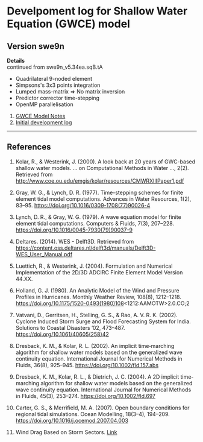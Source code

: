 # Develpoment log for Shallow Water Equation (GWCE) model

## Version swe9n

**Details**  
continued from swe9n\_v5.34ea.sqB.tA

- Quadrilateral 9-noded element
- Simpsons's 3x3 points integration
- Lumped mass-matrix => No matrix inversion
- Predictor corrector time-stepping
- OpenMP parallelisation
  
1. [GWCE Model Notes](./gwce_model_notes.md)
1. [Initial development log](./log_swe9n_v0001.md)

-----------------------------------------------

## References
1. Kolar, R., & Westerink, J. (2000). A look back at 20 years of GWC-based shallow water models. … on Computational Methods in Water …, 2(2). Retrieved from http://www.coe.ou.edu/emgis/kolar/resources/CMWRXIIIPaper1.pdf

1. Gray, W. G., & Lynch, D. R. (1977). Time-stepping schemes for finite element tidal model computations. Advances in Water Resources, 1(2), 83–95. https://doi.org/10.1016/0309-1708(77)90026-4

1. Lynch, D. R., & Gray, W. G. (1979). A wave equation model for finite element tidal computations. Computers & Fluids, 7(3), 207–228. https://doi.org/10.1016/0045-7930(79)90037-9

1. Deltares. (2014). WES - Delft3D. Retrieved from https://content.oss.deltares.nl/delft3d/manuals/Delft3D-WES_User_Manual.pdf

1. Luettich, R., & Westerink, J. (2004). Formulation and Numerical Implementation of the 2D/3D ADCIRC Finite Element Model Version 44.XX.

1. Holland, G. J. (1980). An Analytic Model of the Wind and Pressure Profiles in Hurricanes. Monthly Weather Review, 108(8), 1212–1218. https://doi.org/10.1175/1520-0493(1980)108<1212:AAMOTW>2.0.CO;2

1. Vatvani, D., Gerritsen, H., Stelling, G. S., & Rao, A. V. R. K. (2002). Cyclone Induced Storm Surge and Flood Forecasting System for India. Solutions to Coastal Disasters ’02, 473–487. https://doi.org/10.1061/40605(258)42

1. Dresback, K. M., & Kolar, R. L. (2002). An implicit time‐marching algorithm for shallow water models based on the generalized wave continuity equation. International Journal for Numerical Methods in Fluids, 36(8), 925–945. https://doi.org/10.1002/fld.157.abs

1. Dresback, K. M., Kolar, R. L., & Dietrich, J. C. (2004). A 2D implicit time-marching algorithm for shallow water models based on the generalized wave continuity equation. International Journal for Numerical Methods in Fluids, 45(3), 253–274. https://doi.org/10.1002/fld.697

1. Carter, G. S., & Merrifield, M. A. (2007). Open boundary conditions for regional tidal simulations. Ocean Modelling, 18(3–4), 194–209. https://doi.org/10.1016/j.ocemod.2007.04.003

1. Wind Drag Based on Storm Sectors. [Link](https://ccht.ccee.ncsu.edu/wind-drag-based-on-storm-sectors/)
